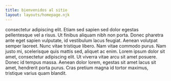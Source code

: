 ```yaml
---
title: bienvenidos al sitio
layout: layouts/homepage.njk
---
```


consectetur adipiscing elit. Etiam sed sapien sed dolor egestas pellentesque vel a risus. Ut finibus aliquam nibh non porta. Donec pharetra ante eget sapien vulputate, id vestibulum lacus feugiat. Aenean volutpat semper laoreet. Nunc vitae tristique libero. Nam vitae commodo purus. Nam justo mi, scelerisque quis mattis sed, aliquet ac enim. Lorem ipsum dolor sit amet, consectetur adipiscing elit. Ut viverra vitae arcu sit amet posuere. Donec id tempus massa. Aenean dolor lorem, egestas sit amet lacus sit amet, hendrerit porta purus. Cras pretium magna id tortor maximus, tristique varius quam blandit.
